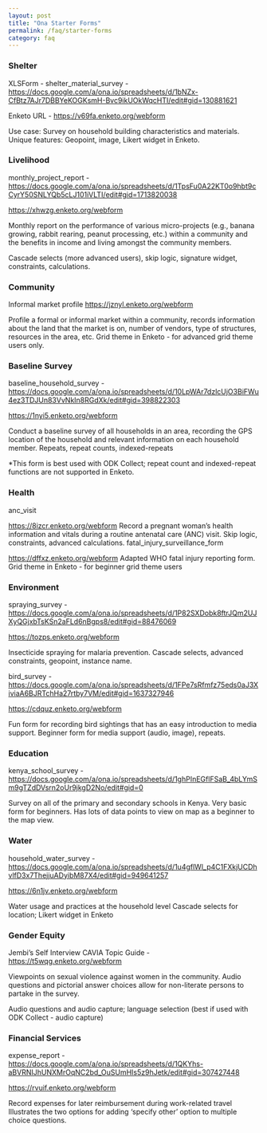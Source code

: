 ```yaml
---
layout: post
title: "Ona Starter Forms"
permalink: /faq/starter-forms
category: faq
---
```



### Shelter

XLSForm - shelter_material_survey - https://docs.google.com/a/ona.io/spreadsheets/d/1bNZx-CfBtz7AJr7DBBYeKOGKsmH-Bvc9ikUOkWqcHTI/edit#gid=130881621

Enketo URL - https://v69fa.enketo.org/webform 

Use case: Survey on household building characteristics and materials.
Unique features: Geopoint, image, Likert widget in Enketo.


### Livelihood

monthly_project_report - https://docs.google.com/a/ona.io/spreadsheets/d/1TpsFu0A22KT0o9hbt9cCyrY50SNLYQb5cLJ101iVLTI/edit#gid=1713820038

https://xhwzg.enketo.org/webform 

Monthly report on the performance of various micro-projects (e.g., banana growing, rabbit rearing, peanut processing, etc.) within a community and the benefits in income and living amongst the community members.

Cascade selects (more advanced users), skip logic, signature widget, constraints, calculations.


### Community

Informal market profile
https://jznyl.enketo.org/webform 

Profile a formal or informal market within a community, records information about the land that the market is on, number of vendors, type of structures, resources in the area, etc.
Grid theme in Enketo - for advanced grid theme users only.



### Baseline Survey

baseline_household_survey - https://docs.google.com/a/ona.io/spreadsheets/d/10LpWAr7dzlcUjO3BiFWu4ez3TDJUn83VvNkIn8RGdXk/edit#gid=398822303

https://1nyi5.enketo.org/webform 

Conduct a baseline survey of all households in an area, recording the GPS location of the household and relevant information on each household member.
Repeats, repeat counts, indexed-repeats

*This form is best used with ODK Collect; repeat count and indexed-repeat functions are not supported in Enketo.



### Health

anc_visit

https://8izcr.enketo.org/webform 
Record a pregnant woman’s health information and vitals during a routine antenatal care (ANC) visit.
Skip logic, constraints, advanced calculations.
fatal_injury_surveillance_form

https://dffxz.enketo.org/webform 
Adapted WHO fatal injury reporting form.
Grid theme in Enketo - for beginner grid theme users



### Environment

spraying_survey - https://docs.google.com/a/ona.io/spreadsheets/d/1P82SXDobk8ftrJQm2UJXyQGjxbTsKSn2aFLd6nBgps8/edit#gid=88476069

https://tozps.enketo.org/webform 

Insecticide spraying for malaria prevention.
Cascade selects, advanced constraints, geopoint, instance name.


bird_survey - https://docs.google.com/a/ona.io/spreadsheets/d/1FPe7sRfmfz75eds0aJ3XiviaA6BJRTchHa27rtby7VM/edit#gid=1637327946

https://cdquz.enketo.org/webform 

Fun form for recording bird sightings that has an easy introduction to media support.
Beginner form for media support (audio, image), repeats.



### Education

kenya_school_survey - https://docs.google.com/a/ona.io/spreadsheets/d/1ghPInEGflFSaB_4bLYmSm9gTZdDVsrn2oUr9jkgD2No/edit#gid=0



Survey on all of the primary and secondary schools in Kenya.
Very basic form for beginners.  Has lots of data points to view on map as a beginner to the map view.



### Water

household_water_survey  - https://docs.google.com/a/ona.io/spreadsheets/d/1u4gflWl_p4C1FXkjUCDhvlfD3x7ThejjuADyibM87X4/edit#gid=949641257

https://6n1jv.enketo.org/webform 

Water usage and practices at the household level
Cascade selects for location; Likert widget in Enketo 



### Gender Equity

Jembi’s Self Interview CAVIA Topic Guide - https://t5wqg.enketo.org/webform

Viewpoints on sexual violence against women in the community.  Audio questions and pictorial answer choices allow for non-literate persons to partake in the survey.

Audio questions and audio capture; language selection (best if used with ODK Collect - audio capture)



### Financial Services

expense_report - https://docs.google.com/a/ona.io/spreadsheets/d/1QKYhs-aBVRNIJhUNXMrOqNC2bd_OuSUmHIs5z9hJetk/edit#gid=307427448

https://rvuif.enketo.org/webform 

Record expenses for later reimbursement during work-related travel
Illustrates the two options for adding ‘specify other’ option to multiple choice questions.







